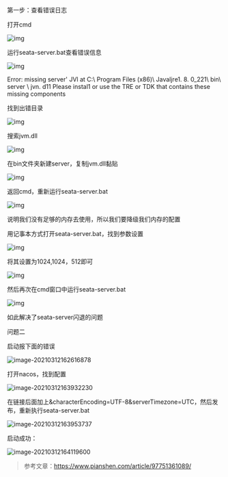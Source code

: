 
第一步：查看错误日志

打开cmd

![img](https://github.com/wuwenyishi/pages/raw/gh-pages/image/others/51f427944a211ae872822076007567e3.png)





运行seata-server.bat查看错误信息

![img](https://github.com/wuwenyishi/pages/raw/gh-pages/image/others/d6aa39237babca365050ee5a2cdaaf1b.png)

Error: missing server' JVl at C:\ Program Files (x86)\ Javaljre1. 8. 0_221\ bin\ server \ jvn. d11
Please instal1 or use the TRE or TDK that contains these missing components

找到出错目录

![img](https://github.com/wuwenyishi/pages/raw/gh-pages/image/others/dd08f00ad0d66c1d03d8a4c13a5cb16b.png)

搜索jvm.dll

![img](https://github.com/wuwenyishi/pages/raw/gh-pages/image/others/cdf348d3c0180b22eb39ccf59338cbcd.png)

在bin文件夹新建server，复制jvm.dll黏贴

![img](https://github.com/wuwenyishi/pages/raw/gh-pages/image/others/5efb1191067265b42c97f139f3a7f6a5.png)



返回cmd，重新运行seata-server.bat

![img](https://github.com/wuwenyishi/pages/raw/gh-pages/image/others/7ef391ac9de4b7b27c4ca1fb5b78ba0d.png)

说明我们没有足够的内存去使用，所以我们要降级我们内存的配置

用记事本方式打开seata-server.bat，找到参数设置

![img](https://github.com/wuwenyishi/pages/raw/gh-pages/image/others/57d754d19a5aa3a373861fadaa01d4d4.png)

将其设置为1024,1024，512即可

![img](https://github.com/wuwenyishi/pages/raw/gh-pages/image/others/bb870c732e5a25d30a14c8aafce72d18.png)

然后再次在cmd窗口中运行seata-server.bat

![img](https://github.com/wuwenyishi/pages/raw/gh-pages/image/others/9540a6fbf3b5bf045543e90fe103cfd8.png)

如此解决了seata-server闪退的问题



问题二

启动报下面的错误

![image-20210312162616878](https://github.com/wuwenyishi/pages/raw/gh-pages/image/others/image-20210312162616878.png)

打开nacos，找到配置

![image-20210312163932230](https://github.com/wuwenyishi/pages/raw/gh-pages/image/others/image-20210312163932230.png)

在链接后面加上&characterEncoding=UTF-8&serverTimezone=UTC，然后发布，重新执行seata-server.bat

![image-20210312163953737](https://github.com/wuwenyishi/pages/raw/gh-pages/image/others/image-20210312163953737.png)



启动成功：

![image-20210312164119600](https://github.com/wuwenyishi/pages/raw/gh-pages/image/others/image-20210312164119600.png)



> 参考文章：https://www.pianshen.com/article/97751361089/